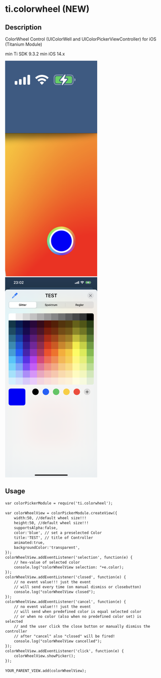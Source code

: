 # ti.colorwheel (NEW)

## Description

ColorWheel Control (UIColorWell and UIColorPickerViewController) for iOS (Titanium Module) 

min Ti SDK 9.3.2
min iOS 14.x


<img src="./exampl1.png" alt="Example (iOS)" width="300" />
<img src="./example2.png" alt="Example (iOS)" width="300" />



## Usage

	var colorPickerModule = require('ti.colorwheel');

	var colorWheelView = colorPickerModule.createView({
        width:50, //default wheel size!!!
        height:50, //default wheel size!!!
        supportsAlpha:false,
        color:'blue', // set a preselected Color
        title:'TEST', // title of Controller
        animated:true,
        backgroundColor:'transparent',
    });
    colorWheelView.addEventListener('selection', function(e) {
		// hex-value of selected color
        console.log("colorWheelView selection: "+e.color);
    });
    colorWheelView.addEventListener('closed', function(e) {
        // no event value!!! just the event
        // will send every time (on manual dismiss or closebutton)
        console.log("colorWheelView closed");
    });
    colorWheelView.addEventListener('cancel', function(e) {
        // no event value!!! just the event
        // will send when predefined color is equal selected color
        // or when no color (also when no predefined color set) is selected
        // and the user click the close button or manually dismiss the controller
        // after "cancel" also "closed" will be fired!
        console.log("colorWheelView cancelled");
    });
    colorWheelView.addEventListener('click', function(e) {
        colorWheelView.showPicker();
    });

	YOUR_PARENT_VIEW.add(colorWheelView);
